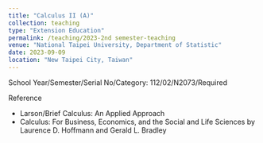 ```yaml
---
title: "Calculus II (A)"
collection: teaching
type: "Extension Education"
permalink: /teaching/2023-2nd semester-teaching
venue: "National Taipei University, Department of Statistic"
date: 2023-09-09
location: "New Taipei City, Taiwan"
---
```


School Year/Semester/Serial No/Category: 112/02/N2073/Required

Reference
* Larson/Brief Calculus: An Applied Approach
* Calculus: For Business, Economics, and the Social and Life Sciences by Laurence D. Hoffmann and Gerald L. Bradley

